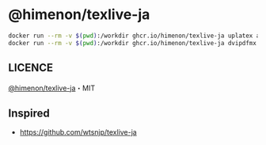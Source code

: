 # @himenon/texlive-ja

```bash
docker run --rm -v $(pwd):/workdir ghcr.io/himenon/texlive-ja uplatex article.tex
docker run --rm -v $(pwd):/workdir ghcr.io/himenon/texlive-ja dvipdfmx article.dvi
```

## LICENCE

[@himenon/texlive-ja](https://github.com/Himenon/texlive-ja)・MIT

## Inspired

- https://github.com/wtsnjp/texlive-ja
